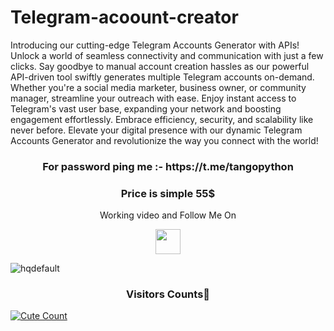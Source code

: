 # Telegram-acoount-creator

Introducing our cutting-edge Telegram Accounts Generator with APIs! Unlock a world of seamless connectivity and communication with just a few clicks. Say goodbye to manual account creation hassles as our powerful API-driven tool swiftly generates multiple Telegram accounts on-demand. Whether you're a social media marketer, business owner, or community manager, streamline your outreach with ease. Enjoy instant access to Telegram's vast user base, expanding your network and boosting engagement effortlessly. Embrace efficiency, security, and scalability like never before. Elevate your digital presence with our dynamic Telegram Accounts Generator and revolutionize the way you connect with the world!

<h3 align="center">For password ping me :- https://t.me/tangopython</h3>

<h3 align="center">Price is simple 55$</h3>

<p align="center">
  Working video and Follow Me On
</p>
<p align="center">
  <a href="https://www.youtube.com/watch?v=s-z1Yhs8usQ">
    <img src="https://www.iconsdb.com/icons/preview/red/youtube-4-xxl.png" width="40" height="40">
  </a>
</p>

![hqdefault](https://github.com/tangopython/Telegram-Accounts-Creator/assets/147417123/76a79d9f-14da-40cb-970a-0600cae09ee6)



<h3 align="center">Visitors Counts👀</h3>
<a href="https://github.com/tangopython/Telegram-acoount-creator"><img alt="Cute Count" 
src="https://count.getloli.com/get/@Telegram-acoount-creator?theme=rule34" /></a>
